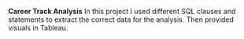 **Career Track Analysis**
In this project I used different SQL clauses and statements to extract the correct data for the analysis. Then provided visuals in Tableau.

